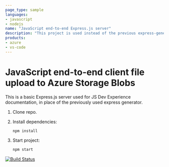 ```yaml
---
page_type: sample
languages:
- javascript
- nodejs
name: "JavaScript end-to-end Express.js server"
description: "This project is used instead of the previous express-generator."
products:
- azure
- vs-code
---
```


# JavaScript end-to-end client file upload to Azure Storage Blobs

This is a basic Express.js server used for JS Dev Experience documentation, in place of the previously used express generator. 

1. Clone repo.

1. Install dependencies: 

    ```bash
    npm install
    ```

1. Start project: 

    ```bash
    npm start
    ```
[![Build Status](https://dev.azure.com/idoskhozhayev/js-e2e-express-server/_apis/build/status/teriyaki-89.js-e2e-express-server?branchName=main)](https://dev.azure.com/idoskhozhayev/js-e2e-express-server/_build/latest?definitionId=1&branchName=main)
